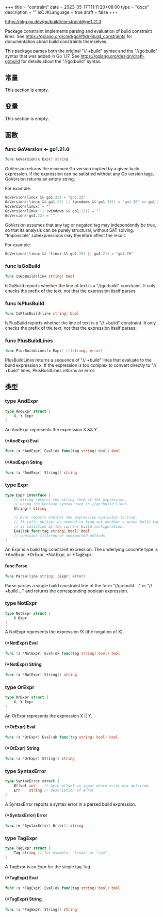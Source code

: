 +++
title = "contraint"
date = 2023-05-17T11:11:20+08:00
type = "docs"
description = ""
isCJKLanguage = true
draft = false
+++

https://pkg.go.dev/go/build/constraint@go1.21.3

Package constraint implements parsing and evaluation of build constraint lines. See https://golang.org/cmd/go/#hdr-Build_constraints for documentation about build constraints themselves.

This package parses both the original "// +build" syntax and the "//go:build" syntax that was added in Go 1.17. See https://golang.org/design/draft-gobuild for details about the "//go:build" syntax.



## 常量 

This section is empty.

## 变量

This section is empty.

## 函数

### func GoVersion <- go1.21.0

```go
func GoVersion(x Expr) string
```

GoVersion returns the minimum Go version implied by a given build expression. If the expression can be satisfied without any Go version tags, GoVersion returns an empty string.

For example:

```go
GoVersion(linux && go1.22) = "go1.22"
GoVersion((linux && go1.22) || (windows && go1.20)) = "go1.20" => go1.20
GoVersion(linux) = ""
GoVersion(linux || (windows && go1.22)) = ""
GoVersion(!go1.22) = ""
```

GoVersion assumes that any tag or negated tag may independently be true, so that its analysis can be purely structural, without SAT solving. “Impossible” subexpressions may therefore affect the result.

For example:

```go
GoVersion((linux && !linux && go1.20) || go1.21) = "go1.20"
```

### func IsGoBuild 

``` go 
func IsGoBuild(line string) bool
```

IsGoBuild reports whether the line of text is a "//go:build" constraint. It only checks the prefix of the text, not that the expression itself parses.

### func IsPlusBuild 

``` go 
func IsPlusBuild(line string) bool
```

IsPlusBuild reports whether the line of text is a "// +build" constraint. It only checks the prefix of the text, not that the expression itself parses.

### func PlusBuildLines 

``` go 
func PlusBuildLines(x Expr) ([]string, error)
```

PlusBuildLines returns a sequence of "// +build" lines that evaluate to the build expression x. If the expression is too complex to convert directly to "// +build" lines, PlusBuildLines returns an error.

## 类型

### type AndExpr 

``` go 
type AndExpr struct {
	X, Y Expr
}
```

An AndExpr represents the expression X && Y.

#### (*AndExpr) Eval 

``` go 
func (x *AndExpr) Eval(ok func(tag string) bool) bool
```

#### (*AndExpr) String 

``` go 
func (x *AndExpr) String() string
```

### type Expr 

``` go 
type Expr interface {
	// String returns the string form of the expression,
	// using the boolean syntax used in //go:build lines.
	String() string

	// Eval reports whether the expression evaluates to true.
	// It calls ok(tag) as needed to find out whether a given build tag
	// is satisfied by the current build configuration.
	Eval(ok func(tag string) bool) bool
	// contains filtered or unexported methods
}
```

An Expr is a build tag constraint expression. The underlying concrete type is *AndExpr, *OrExpr, *NotExpr, or *TagExpr.

#### func Parse 

``` go 
func Parse(line string) (Expr, error)
```

Parse parses a single build constraint line of the form "//go:build ..." or "// +build ..." and returns the corresponding boolean expression.

### type NotExpr 

``` go 
type NotExpr struct {
	X Expr
}
```

A NotExpr represents the expression !X (the negation of X).

#### (*NotExpr) Eval 

``` go 
func (x *NotExpr) Eval(ok func(tag string) bool) bool
```

#### (*NotExpr) String 

``` go 
func (x *NotExpr) String() string
```

### type OrExpr 

``` go 
type OrExpr struct {
	X, Y Expr
}
```

An OrExpr represents the expression X || Y.

#### (*OrExpr) Eval 

``` go 
func (x *OrExpr) Eval(ok func(tag string) bool) bool
```

#### (*OrExpr) String 

``` go 
func (x *OrExpr) String() string
```

### type SyntaxError 

``` go 
type SyntaxError struct {
	Offset int    // byte offset in input where error was detected
	Err    string // description of error
}
```

A SyntaxError reports a syntax error in a parsed build expression.

#### (*SyntaxError) Error 

``` go 
func (e *SyntaxError) Error() string
```

### type TagExpr 

``` go 
type TagExpr struct {
	Tag string // for example, "linux" or "cgo"
}
```

A TagExpr is an Expr for the single tag Tag.

#### (*TagExpr) Eval 

``` go 
func (x *TagExpr) Eval(ok func(tag string) bool) bool
```

#### (*TagExpr) String 

``` go 
func (x *TagExpr) String() string
```